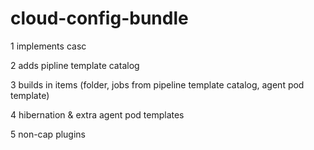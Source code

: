 # cloud-config-bundle

1 implements casc

2 adds pipline template catalog

3 builds in items (folder, jobs from pipeline template catalog, agent pod template)

4 hibernation & extra agent pod templates

5 non-cap plugins

